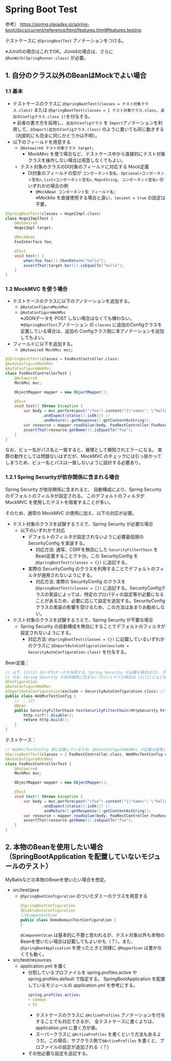 Spring Boot Test
===

参考） https://spring.pleiades.io/spring-boot/docs/current/reference/html/features.html#features.testing


テストケースに `@SpringBootTest` アノテーションをつける。

※JUnit5の場合はこれでOK。JUnit4の場合は、さらに `@RunWith(SpringRunner.class)` が必要。


## 1. 自分のクラス以外のBeanはMockでよい場合
### 1.1 基本
- テストケースのクラスに `@SpringBootTest(classes = テスト対象クラス.class)` または `@SpringBootTest(classes = { テスト対象クラス.class, 追加のConfigクラス.class })`を付与する。  
	※ 前者の書き方を採用し、`追加のConfigクラス` を `Import`アノテーションを利用して、`@Import(追加のConfigクラス.class)` のように書いても同じ動きする（内部的にも完全に同じかどうかは不明）。
- 以下のフィールドを用意する
	- `@Autowired テスト対象クラス target;`
		- MockMvc を使う場合など、テストケース中から直接的にテスト対象クラスを操作しない場合は用意しなくてもよい。
	- テスト対象のクラスのDI対象のフィールドに対応する Mock定義
		- DI対象のフィールドの型が `コンポーネント型名`、`Optional<コンポーネント型名>`, `List<コンポーネント型名>`, `Map<String, コンポーネント型名>` のいずれかの場合の例
			- `@MockBean コンポーネント型 フィールド名;`  
				※Mockito を直接使用する場合と違い、`lenient = true` の設定は不要。

```java
@SpringBootTest(classes = Hoge1Impl.class)
class Hoge1ImplTest {
	@Autowired
	Hoge1Impl target;

	@MockBean
	FooInterface foo;

	@Test
	void test() {
		when(foo.foo()).thenReturn("hello");
		assertThat(target.bar()).isEqualTo("hello");
	}
}
```

### 1.2 MockMVC を使う場合
- テストケースのクラスに以下のアノテーションを追加する。
	- `@AutoConfigureMockMvc`
	- `@AutoConfigureWebMvc`  
		※JSONデータを POST しない場合はなくても構わない。  
		※`@SpringBootTest`アノテーション の `classes` に追加のConfigクラスを定義している場合は、追加の Configクラス側に本アノテーションを追加してもよい。
- フィールドに以下を追加する。
	- `@Autowired MockMvc mvc;`

```java
@SpringBootTest(classes = FooRestController.class)
@AutoConfigureMockMvc
@AutoConfigureWebMvc
class FooRestControllerTest {
	@Autowired
	MockMvc mvc;

	ObjectMapper mapper = new ObjectMapper();

	@Test
	void test() throws Exception {
		var body = mvc.perform(post("/foo").content("{\"name\": \"hello\"}").contentType(MediaType.APPLICATION_JSON)) //
				.andExpect(status().isOk()) //
				.andReturn().getResponse().getContentAsString();
		var resource = mapper.readValue(body, FooRestController.FooResource.class);
		assertThat(resource.getName()).isEqualTo("foo");
	}
}
```

なお、ビュー名がパス名と一致すると、循環として検知されエラーになる。
実際の動作としては問題ないはずだが、MockMVC のチェックには引っ掛かってしまうため、ビュー名とパスは一致しないように設計する必要あり。


### 1.2.1 Spring Securityが依存関係に含まれる場合

Spring Security が依存関係に含まれると、
自動構成により、Spring Security のデフォルトのフィルタが設定される。
このデフォルトのフィルタが MockMVC を使用したテストを阻害することが多い。

そのため、通常の MockMVC の使用に加え、以下の対応が必要。

- テスト対象のクラスを試験するうえで、Spring Security が必要な場合
	- 以下のいずれかで対応
		- デフォルトのフィルタが設定されないように必要最低限の SecurityConfig を実装する。
			- 対応方法: 通常、CSRFを無効にした `SecurityFilterChain` をBean定義することで十分。この SecurityConfig を`@SpringBootTest(classes = {})` に追記する。
		- 実際の SecurityConfig のクラスを利用することでデフォルトのフィルタが適用されないようにする。
			- 対応方法: 実際の SecurityConfig のクラスを`@SpringBootTest(classes = {})` に追記する。SecurityConfigクラスの実装によっては、特定のプロパティの設定等が必要になることがあるため、必要に応じて設定を追加する。SecurityConfigクラスの実装の影響を受けるため、この方法はあまりお勧めしない。
- テスト対象のクラスを試験するうえで、Spring Security が不要な場合
	- Spring Security の自動構成を無効にすることでデフォルトのフィルタが設定されないようにする。
		- 対応方法: `@SpringBootTest(classes = {})` に記載しているいずれかのクラスに `@ImportAutoConfiguration(exclude = SecurityAutoConfiguration.class)` を付与する。

Bean定義：
```java
// 以下、(1)(2) はいずれか一方を採用する。Spring Security が必要な場合は(2)、不要な場合は(1)を採用する。
// なお、Spring Security を依存関係に含まないプロジェクトの場合は (1)(2)ともに採用しない。
@Configuration
@AutoConfigureWebMvc
@ImportAutoConfiguration(exclude = SecurityAutoConfiguration.class) // ...(1)
public class WebMvcTestConfig {
	// ...(2)
	@Bean
	public SecurityFilterChain testSecurityFilterChain(HttpSecurity http) throws Exception {
		http.csrf().disable();
		return http.build();
	}
}
```

テストケース：
```java
// WebMvcTestConfig 側に記載しているため、@AutoConfigureWebMvc の記載は省略している
@SpringBootTest(classes = { FooRestController.class, WebMvcTestConfig.class })
@AutoConfigureMockMvc
class FooRestControllerTest {
	@Autowired
	MockMvc mvc;

	ObjectMapper mapper = new ObjectMapper();

	@Test
	void test() throws Exception {
		var body = mvc.perform(post("/foo").content("{\"name\": \"hello\"}").contentType(MediaType.APPLICATION_JSON)) //
				.andExpect(status().isOk()) //
				.andReturn().getResponse().getContentAsString();
		var resource = mapper.readValue(body, FooRestController.FooResource.class);
		assertThat(resource.getName()).isEqualTo("foo");
	}
}
```

## 2. 本物のBeanを使用したい場合（SpringBootApplication を配置していないモジュールのテスト）

MyBatisなどの本物のBeanを使いたい場合を想定。

- src/test/java
	- `@SpringBootConfiguration` のついたダミーのクラスを用意する
		```java
		@SpringBootConfiguration
		@EnableAutoConfiguration
		//@ComponentScan
		public class DemoDomainTestConfiguration {
		}
		```
		`@ComponentScan` は基本的に不要と思われるが、テスト対象以外も本物のBeanを使いたい場合は記載してもよいかも（？）。また、`@SpringBootApplication` を使ったときと同様に `@MapperScan` は書かなくても動く。
- src/test/resources
	- application.yml を置く
		- 分割しているプロファイルを spring.profiles.active や spring.profiles.default で指定する。
			SpringBootApplication を配置しているモジュールの application.yml を参考にする。
			```yml
			spring.profiles.active:
			- common
			- h2
			```
			- テストケースのクラスに `@ActiveProfiles` アノテーションを付与することでも対応できるが、
				全テストケースに書くよりは、application.yml に書く方が楽。
			- スーパークラスに `@ActiveProfiles` を書くという方法もあるようだ。この場合、サブクラス側で`@ActiveProfiles` を書くと、プロファイルの設定が追加される（？）
		- その他必要な設定を追記する。
